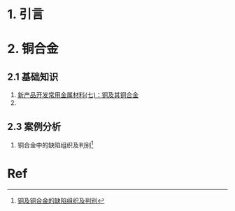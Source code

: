 # 1. 引言 


# 2. 铜合金 
## 2.1 基础知识 
1. [新产品开发常用金属材料(七)：铜及其铜合金](https://mp.weixin.qq.com/s/yvBxjzOqwDZaDVnyJ-xJgw) 
2. 

## 2.3 案例分析 
1. 铜合金中的缺陷组织及判别[^1]



# Ref 
[^1]: [铜及铜合金的缺陷组织及判别](https://mp.weixin.qq.com/s/RVgTHuxA2kXrBdOO1IdCtw)
